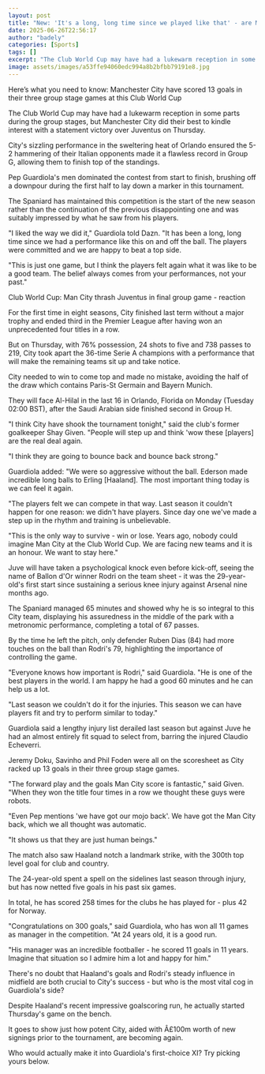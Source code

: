 ```yaml
---
layout: post
title: "New: 'It's a long, long time since we played like that' - are Man City back?"
date: 2025-06-26T22:56:17
author: "badely"
categories: [Sports]
tags: []
excerpt: "The Club World Cup may have had a lukewarm reception in some parts, but Manchester City did their best to kindle interest with a statement victory ove"
image: assets/images/a53ffe94060edc994a8b2bfbb79191e8.jpg
---
```


Here’s what you need to know: Manchester City have scored 13 goals in their three group stage games at this Club World Cup

The Club World Cup may have had a lukewarm reception in some parts during the group stages, but Manchester City did their best to kindle interest with a statement victory over Juventus on Thursday.

City's sizzling performance in the sweltering heat of Orlando ensured the 5-2 hammering of their Italian opponents made it a flawless record in Group G, allowing them to finish top of the standings.

Pep Guardiola's men dominated the contest from start to finish, brushing off a downpour during the first half to lay down a marker in this tournament.

The Spaniard has maintained this competition is the start of the new season rather than the continuation of the previous disappointing one and was suitably impressed by what he saw from his players.

"I liked the way we did it," Guardiola told Dazn. "It has been a long, long time since we had a performance like this on and off the ball. The players were committed and we are happy to beat a top side.

"This is just one game, but I think the players felt again what it was like to be a good team. The belief always comes from your performances, not your past."

Club World Cup: Man City thrash Juventus in final group game - reaction

For the first time in eight seasons, City finished last term without a major trophy and ended third in the Premier League after having won an unprecedented four titles in a row.

But on Thursday, with 76% possession, 24 shots to five and 738 passes to 219, City took apart the 36-time Serie A champions with a performance that will make the remaining teams sit up and take notice.

City needed to win to come top and made no mistake, avoiding the half of the draw which contains Paris-St Germain and Bayern Munich.

They will face Al-Hilal in the last 16 in Orlando, Florida on Monday (Tuesday 02:00 BST), after the Saudi Arabian side finished second in Group H.

"I think City have shook the tournament tonight," said the club's former goalkeeper Shay Given. "People will step up and think 'wow these [players] are the real deal again.

"I think they are going to bounce back and bounce back strong."

Guardiola added: "We were so aggressive without the ball. Ederson made incredible long balls to Erling [Haaland]. The most important thing today is we can feel it again.

"The players felt we can compete in that way. Last season it couldn't happen for one reason: we didn't have players. Since day one we've made a step up in the rhythm and training is unbelievable.

"This is the only way to survive - win or lose. Years ago, nobody could imagine Man City at the Club World Cup. We are facing new teams and it is an honour. We want to stay here."

Juve will have taken a psychological knock even before kick-off, seeing the name of Ballon d'Or winner Rodri on the team sheet - it was the 29-year-old's first start since sustaining a serious knee injury against Arsenal nine months ago.

The Spaniard managed 65 minutes and showed why he is so integral to this City team, displaying his assuredness in the middle of the park with a metronomic performance, completing a total of 67 passes.

By the time he left the pitch, only defender Ruben Dias (84) had more touches on the ball than Rodri's 79, highlighting the importance of controlling the game.

"Everyone knows how important is Rodri," said Guardiola. "He is one of the best players in the world. I am happy he had a good 60 minutes and he can help us a lot. 

"Last season we couldn't do it for the injuries. This season we can have players fit and try to perform similar to today."

Guardiola said a lengthy injury list derailed last season but against Juve he had an almost entirely fit squad to select from, barring the injured Claudio Echeverri.

Jeremy Doku, Savinho and Phil Foden were all on the scoresheet as City racked up 13 goals in their three group stage games.

"The forward play and the goals Man City score is fantastic," said Given. "When they won the title four times in a row we thought these guys were robots.

"Even Pep mentions 'we have got our mojo back'. We have got the Man City back, which we all thought was automatic.

"It shows us that they are just human beings."

The match also saw Haaland notch a landmark strike, with the 300th top level goal for club and country.

The 24-year-old spent a spell on the sidelines last season through injury, but has now netted five goals in his past six games.

In total, he has scored 258 times for the clubs he has played for - plus 42 for Norway.

"Congratulations on 300 goals," said Guardiola, who has won all 11 games as manager in the competition. "At 24 years old, it is a good run.

"His manager was an incredible footballer - he scored 11 goals in 11 years. Imagine that situation so I admire him a lot and happy for him."

There's no doubt that Haaland's goals and Rodri's steady influence in midfield are both crucial to City's success - but who is the most vital cog in Guardiola's side?

Despite Haaland's recent impressive goalscoring run, he actually started Thursday's game on the bench.

It goes to show just how potent City, aided with Â£100m worth of new signings prior to the tournament, are becoming again.

Who would actually make it into Guardiola's first-choice XI? Try picking yours below.

